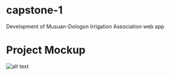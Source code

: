 # capstone-1
Development of Musuan-Dologon Irrigation Association web app

# <h1> Project Mockup
![alt text](https://github.com/Sent1ence/capstone-1/blob/master/loginPage.png?raw=true)